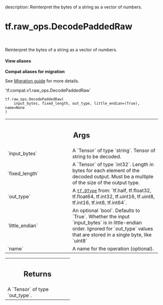 description: Reinterpret the bytes of a string as a vector of numbers.

<div itemscope itemtype="http://developers.google.com/ReferenceObject">
<meta itemprop="name" content="tf.raw_ops.DecodePaddedRaw" />
<meta itemprop="path" content="Stable" />
</div>

# tf.raw_ops.DecodePaddedRaw

<!-- Insert buttons and diff -->

<table class="tfo-notebook-buttons tfo-api nocontent" align="left">

</table>



Reinterpret the bytes of a string as a vector of numbers.

<section class="expandable">
  <h4 class="showalways">View aliases</h4>
  <p>
<b>Compat aliases for migration</b>
<p>See
<a href="https://www.tensorflow.org/guide/migrate">Migration guide</a> for
more details.</p>
<p>`tf.compat.v1.raw_ops.DecodePaddedRaw`</p>
</p>
</section>

<pre class="devsite-click-to-copy prettyprint lang-py tfo-signature-link">
<code>tf.raw_ops.DecodePaddedRaw(
    input_bytes, fixed_length, out_type, little_endian=(True), name=None
)
</code></pre>



<!-- Placeholder for "Used in" -->


<!-- Tabular view -->
 <table class="responsive fixed orange">
<colgroup><col width="214px"><col></colgroup>
<tr><th colspan="2"><h2 class="add-link">Args</h2></th></tr>

<tr>
<td>
`input_bytes`
</td>
<td>
A `Tensor` of type `string`. Tensor of string to be decoded.
</td>
</tr><tr>
<td>
`fixed_length`
</td>
<td>
A `Tensor` of type `int32`.
Length in bytes for each element of the decoded output. Must be a multiple
of the size of the output type.
</td>
</tr><tr>
<td>
`out_type`
</td>
<td>
A <a href="../../tf/dtypes/DType.md"><code>tf.DType</code></a> from: `tf.half, tf.float32, tf.float64, tf.int32, tf.uint16, tf.uint8, tf.int16, tf.int8, tf.int64`.
</td>
</tr><tr>
<td>
`little_endian`
</td>
<td>
An optional `bool`. Defaults to `True`.
Whether the input `input_bytes` is in little-endian order. Ignored for
`out_type` values that are stored in a single byte, like `uint8`
</td>
</tr><tr>
<td>
`name`
</td>
<td>
A name for the operation (optional).
</td>
</tr>
</table>



<!-- Tabular view -->
 <table class="responsive fixed orange">
<colgroup><col width="214px"><col></colgroup>
<tr><th colspan="2"><h2 class="add-link">Returns</h2></th></tr>
<tr class="alt">
<td colspan="2">
A `Tensor` of type `out_type`.
</td>
</tr>

</table>

